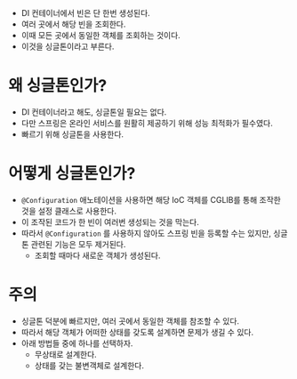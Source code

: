 - DI 컨테이너에서 빈은 단 한번 생성된다.
- 여러 곳에서 해당 빈을 조회한다.
- 이때 모든 곳에서 동일한 객체를 조회하는 것이다.
- 이것을 싱글톤이라고 부른다.

# 왜 싱글톤인가?

- DI 컨테이너라고 해도, 싱글톤일 필요는 없다.
- 다만 스프링은 온라인 서비스를 원활히 제공하기 위해 성능 최적화가 필수였다.
- 빠르기 위해 싱글톤을 사용한다.

# 어떻게 싱글톤인가?

- `@Configuration` 애노테이션을 사용하면 해당 IoC 객체를 CGLIB를 통해 조작한 것을 설정 클래스로 사용한다.
- 이 조작된 코드가 한 빈이 여러번 생성되는 것을 막는다.
- 따라서 `@Configuration` 를 사용하지 않아도 스프링 빈을 등록할 수는 있지만, 싱글톤 관련된 기능은 모두 제거된다.
    - 조회할 때마다 새로운 객체가 생성된다.

# 주의

- 싱글톤 덕분에 빠르지만, 여러 곳에서 동일한 객체를 참조할 수 있다.
- 따라서 해당 객체가 어떠한 상태를 갖도록 설계하면 문제가 생길 수 있다.
- 아래 방법들 중에 하나를 선택하자.
    - 무상태로 설계한다.
    - 상태를 갖는 불변객체로 설계한다.